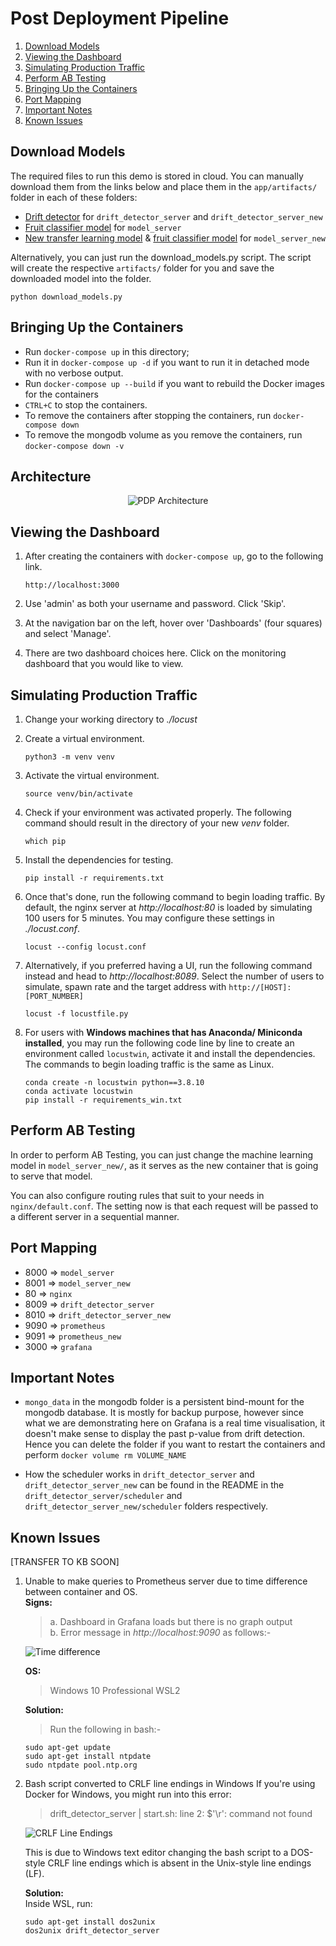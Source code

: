 # Post Deployment Pipeline
1. [Download Models](#download-models)
2. [Viewing the Dashboard](#viewing-the-dashboard)
3. [Simulating Production Traffic](#simulating-production-traffic)
4. [Perform AB Testing](#perform-ab-testing)
5. [Bringing Up the Containers](#bringing-up-the-containers)
6. [Port Mapping](#port-mapping)
7. [Important Notes](#important-notes)
8. [Known Issues](#known-issues)

## Download Models

The required files to run this demo is stored in cloud. You can manually download them from the links below and place them in the `app/artifacts/` folder in each of these folders:

- [Drift detector](https://s3.eu-central-1.wasabisys.com/certifai/deployment-training-labs/models/drift_detector.pkl) for `drift_detector_server` and `drift_detector_server_new`
- [Fruit classifier model](https://s3.eu-central-1.wasabisys.com/certifai/deployment-training-labs/models/fruit_classifier_state_dict.pt) for `model_server`
- [New transfer learning model](https://s3.eu-central-1.wasabisys.com/certifai/deployment-training-labs/models/transfer_learning_model.pt) & [fruit classifier model](https://s3.eu-central-1.wasabisys.com/certifai/deployment-training-labs/models/fruit_classifier_state_dict.pt) for `model_server_new`

Alternatively, you can just run the download_models.py script. The script will create the respective `artifacts/` folder for you and save the downloaded model into the folder.
```
python download_models.py
```

## Bringing Up the Containers
- Run `docker-compose up` in this directory; 
- Run it in `docker-compose up -d` if you want to run it in detached mode with no verbose output.
- Run `docker-compose up --build` if you want to rebuild the Docker images for the containers
- `CTRL+C` to stop the containers.
- To remove the containers after stopping the containers, run `docker-compose down` 
- To remove the mongodb volume as you remove the containers, run `docker-compose down -v`

## Architecture

<center>
    
![PDP Architecture](https://user-images.githubusercontent.com/76937732/129270279-46936b25-5487-4d1c-a5bd-dfc111d55047.png)
    
</center>

## Viewing the Dashboard

1. After creating the containers with `docker-compose up`, go to the following link.

    ```
    http://localhost:3000
    ```
2. Use 'admin' as both your username and password. Click 'Skip'.
3. At the navigation bar on the left, hover over 'Dashboards' (four squares) and select 'Manage'. 
4. There are two dashboard choices here. Click on the monitoring dashboard that you would like to view.

## Simulating Production Traffic

1. Change your working directory to *./locust*
2. Create a virtual environment.

    ```
    python3 -m venv venv
    ```
3. Activate the virtual environment.

    ```
    source venv/bin/activate
    ```
4. Check if your environment was activated properly. The following command should result in the directory of your new *venv* folder.

    ```
    which pip
    ```
5. Install the dependencies for testing.

    ```
    pip install -r requirements.txt
    ```
6. Once that's done, run the following command to begin loading traffic. By default, the nginx server at *http://localhost:80* is loaded by simulating 100 users for 5 minutes. You may configure these settings in *./locust.conf*.

    ```
    locust --config locust.conf
    ```
7. Alternatively, if you preferred having a UI, run the following command instead and head to *http://localhost:8089*. Select the number of users to simulate, spawn rate and the target address with `http://[HOST]:[PORT_NUMBER]`

    ```
    locust -f locustfile.py
    ```
8. For users with **Windows machines that has Anaconda/ Miniconda installed**, you may run the following code line by line to create an environment called `locustwin`, activate it and install the dependencies. The commands to begin loading traffic is the same as Linux.

    ```
    conda create -n locustwin python==3.8.10
    conda activate locustwin
    pip install -r requirements_win.txt
    ```

## Perform AB Testing

In order to perform AB Testing, you can just change the machine learning model in `model_server_new/`, as it serves as the new container that is going to serve that model.

You can also configure routing rules that suit to your needs in `nginx/default.conf`. The setting now is that each request will be passed to a different server in a sequential manner.


## Port Mapping
- 8000 => `model_server`
- 8001 => `model_server_new`
- 80 =>   `nginx`
- 8009 => `drift_detector_server`
- 8010 => `drift_detector_server_new`
- 9090 => `prometheus`
- 9091 => `prometheus_new`
- 3000 => `grafana`

## Important Notes
- `mongo_data` in the mongodb folder is a persistent bind-mount for the mongodb database. It is mostly for backup purpose, however  since what we are demonstrating here on Grafana is a real time visualisation, it doesn't make sense to display the past p-value from drift detection. Hence you can delete the folder if you want to restart the containers and perform `docker volume rm VOLUME_NAME`

- How the scheduler works in `drift_detector_server` and `drift_detector_server_new` can be found in the README in the `drift_detector_server/scheduler` and `drift_detector_server_new/scheduler` folders respectively.
## Known Issues
[TRANSFER TO KB SOON]
1.  Unable to make queries to Prometheus server due to time difference between container and OS. </br>
    **Signs:**</br>
    > a. Dashboard in Grafana loads but there is no graph output </br>
    > b. Error message in *http://localhost:9090* as follows:-</br>

    ![Time difference](https://user-images.githubusercontent.com/76937732/125857960-272653b6-b3a0-49d4-ae90-e20531010968.png)
    
    **OS:**</br>
    >Windows 10 Professional WSL2 </br>

    **Solution:**</br>
    >Run the following in bash:-

    ```
    sudo apt-get update
    sudo apt-get install ntpdate
    sudo ntpdate pool.ntp.org
    ```

2. Bash script converted to CRLF line endings in Windows
    If you're using Docker for Windows, you might run into this error:
    > drift_detector_server | start.sh: line 2: $'\r': command not found

    ![CRLF Line Endings](https://user-images.githubusercontent.com/53246500/125881034-1cea00bd-4112-43b1-a38a-39ef73abb23e.png)

    This is due to Windows text editor changing the bash script to a DOS-style CRLF line endings which is absent in the Unix-style line endings (LF). 

    **Solution:**</br>
    Inside WSL, run:
    ```
    sudo apt-get install dos2unix
    dos2unix drift_detector_server
    ```

